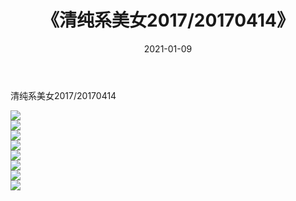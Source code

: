 ﻿---
layout: post
title:  《清纯系美女2017/20170414》
date:   2021-01-09
img: http://pic.660000.xyz/1:/清纯系美女/2017/20170414/000.jpg
categories: [美女, 清纯, 唯美]
---

清纯系美女2017/20170414

 ![](http://pic.660000.xyz/1:/清纯系美女/2017/20170414/001.png) <br>![](http://pic.660000.xyz/1:/清纯系美女/2017/20170414/002.png) <br>![](http://pic.660000.xyz/1:/清纯系美女/2017/20170414/003.png) <br>![](http://pic.660000.xyz/1:/清纯系美女/2017/20170414/004.png) <br>![](http://pic.660000.xyz/1:/清纯系美女/2017/20170414/005.png) <br>![](http://pic.660000.xyz/1:/清纯系美女/2017/20170414/006.png) <br>![](http://pic.660000.xyz/1:/清纯系美女/2017/20170414/007.png) <br>![](http://pic.660000.xyz/1:/清纯系美女/2017/20170414/008.png) <br>